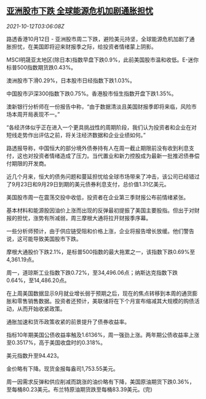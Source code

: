 <!--1634009462000-->
[亚洲股市下跌 全球能源危机加剧通胀担忧](https://cn.reuters.com/article/global-market-asia-stocks-1012-idCNKBS2H205V)
------

<div><i>2021-10-12T03:06:08Z</i></div><p>路透香港10月12日 - 亚洲股市周二下跌，避险美元持坚，全球能源危机加剧了通胀担忧，在美国即将迎来财报季之际，给投资者情绪蒙上阴影。</p><p>MSCI明晟亚太地区(除日本)指数早盘下跌0.9%，此前美国股市温和收低。E-迷你标普500指数期货跌0.43%。</p><p>澳洲股市下滑0.29%，日本股市日经指数下跌1.03%。</p><p>中国股市沪深300指数下跌0.75%。香港股市恒生指数开盘下跌1.35%。</p><p>澳新银行分析师在一份报告中称，“由于数据清淡且美国财报季即将来临，风险市场本周开局表现不一。”</p><p>“各经济体似乎正在进入一个更具挑战性的周期阶段，我们认为投资者和企业在对短线走势作出评估之前，将关注经济数据和企业业绩如何。”</p><p>路透报导称，中国恒大的部分境外债券持有人在周一截止期限前没有收到利息支付，这也对投资者情绪造成了压力。当代置业和新力控股成为最新一批推迟债券偿付期限的开发商。</p><p>近几个月来，恒大的债务问题和蔓延担忧给全球市场带来了冲击，该公司已经错过了9月23日和9月29日到期的美元债券利息支付，总价值1.31亿美元。</p><p>美国股市周一在震荡交投中收低，投资者在企业第三季财报公布前情绪紧张。</p><p>基本材料和能源股因油价上涨而出现的反弹最初提振了美国主要股指。但出于对财报的担忧，涨势有所减弱，周三摩根大通将拉开财报季序幕。</p><p>一些分析师预计，由于供应链受阻和价格上涨，企业将报告增长放缓。他们警告说，这可能导致美国股市下跌。</p><p>摩根大通股价下跌2.1%，是标普500指数的最大拖累之一，该指数下跌0.69%至4,361.19点。</p><p>周一，道琼斯工业指数下跌0.72%，至34,496.06点；纳斯达克指数下跌0.64%，至14,486.20点。</p><p>在上周美国数据显示9月就业增长弱于预期之后，现在的焦点转移到本周的通货膨胀和零售销售数据。投资者还预计，美联储将在下个月宣布缩减其大规模的购债活动，从而开始收紧政策。</p><p>通胀加速和货币政策收紧的前景提升了债券收益率。</p><p>指标10年期美国公债收益率触及1.6136%，周一强劲上涨。两年期公债收益率上涨至0.3517%，高于美国收盘时的0.318%。</p><p>美元指数升至94.423。</p><p>金价略有下降。现货金报每盎司1,753.55美元。</p><p>周一因需求反弹和供应削减而跳涨的油价略有下降，美国原油期货下跌0.36%，至每桶80.23美元。布兰特原油期货跌至每桶83.39美元。(完)</p>
